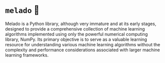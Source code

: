 # `melado` 🍯

Melado is a Python library, although very immature and at its early stages, designed to provide a comprehensive collection of
machine learning algorithms implemented using only the powerful numerical
computing library, NumPy. Its primary objective is to serve as a valuable
learning resource for understanding various machine learning algorithms without
the complexity and performance considerations associated with larger machine
learning frameworks.

